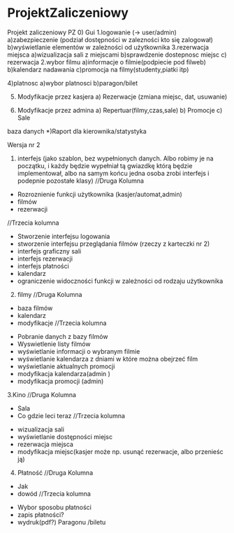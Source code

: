 # ProjektZaliczeniowy
Projekt zaliczeniowy PZ
0) Gui
1.logowanie  (-> user/admin)
a)zabezpieczenie (podział dostępności w zalezności kto się zalogował)
b)wyświetlanie elementów w zależności od użytkownika
3.rezerwacja miejsca
a)wizualizacja sali z miejscami
b)sprawdzenie dostepnosc miejsc
c) rezerwacja 
2.wybor filmu 
a)informacje o filmie(podpiecie pod filweb)
b)kalendarz nadawania
c)promocja na filmy(studenty,piatki itp)

4)platnosc
a)wybor platnosci
b)paragon/bilet

5. Modyfikacje przez kasjera
a) Rezerwacje (zmiana miejsc, dat, usuwanie)

6. Modyfikacje przez admina
a) Repertuar(filmy,czas,sale)
b) Promocje
c) Sale


baza danych 
*)Raport dla kierownika/statystyka

Wersja nr 2
1. interfejs (jako szablon, bez wypełnionych danych. Albo robimy je na początku, i każdy będzie wypełniał tą gwiazdkę którą będzie implementował, albo na samym końcu jedna osoba zrobi interfejs i podepnie pozostałe klasy)
//Druga Kolumna
- Rozroznienie funkcji użytkownika (kasjer/automat,admin)
- filmów
- rezerwacji
 
//Trzecia kolumna
 * Stworzenie interfejsu logowania
 * stworzenie interfejsu przeglądania filmów (rzeczy z karteczki nr 2)
 * interfejs graficzny sali
  * interfejs rezerwacji
 * interfejs płatności
 * kalendarz
 * ograniczenie widoczności funkcji w zależności od rodzaju użytkownika
 
2. filmy
//Druga Kolumna
- baza filmów
- kalendarz
- modyfikacje
//Trzecia kolumna
* Pobranie danych z bazy filmów 
* Wyswietlenie listy filmów 
* wyświetlanie informacji o wybranym filmie 
* wyświetlanie kalendarza z dniami w które można obejrzeć film
* wyświetlanie aktualnych promocji 
* modyfikacja kalendarza(admin )
* modyfikacja promocji (admin)
 
3.Kino
//Druga Kolumna
- Sala
- Co gdzie leci teraz
//Trzecia kolumna 
* wizualizacja sali
* wyświetlanie dostępności miejsc 
* rezerwacja miejsca
* modyfikacja miejsc(kasjer może np. usunąć rezerwacje, albo przenieśc ją)
 
4. Płatność 
//Druga Kolumna
- Jak
- dowód
//Trzecia kolumna
* Wybor sposobu płatności 
* zapis płatności? 
* wydruk(pdf?) Paragonu /biletu
